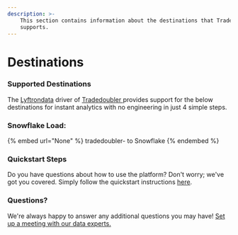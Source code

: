 ```yaml
---
description: >-
    This section contains information about the destinations that Tradedoubler 
    supports.
---
```


# Destinations

### Supported Destinations

The [Lyftrondata](https://www.lyftrondata.com/) driver of [Tradedoubler ](None) provides support for the below destinations for instant analytics with no engineering in just 4 simple steps.

### Snowflake Load:

{% embed url="None" %}
tradedoubler- to Snowflake
{% endembed %}

### Quickstart Steps

Do you have questions about how to use the platform? Don't worry; we've got you covered. Simply follow the quickstart instructions [here](README.md).

### Questions? <a href="#questions" id="questions"></a>

We're always happy to answer any additional questions you may have! [Set up a meeting with our data experts.](https://www.lyftrondata.com/book-a-meeting/)
